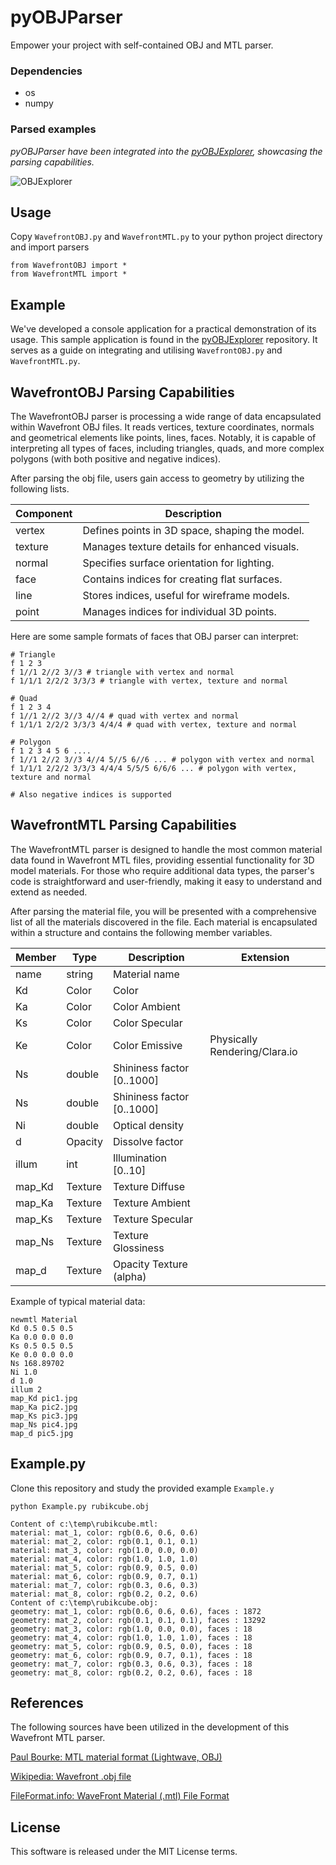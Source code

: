 # pyOBJParser

Empower your project with self-contained OBJ and MTL parser.

### Dependencies
- os
- numpy

### Parsed examples
*pyOBJParser have been integrated into the [pyOBJExplorer](https://github.com/StefanJohnsen/pyOBJExplorer), showcasing the parsing capabilities.*

![OBJExplorer](https://github.com/StefanJohnsen/pyOBJExplorer/blob/main/objFiles/explorer.png)

## Usage

Copy `WavefrontOBJ.py` and `WavefrontMTL.py` to your python project directory and import parsers 

```
from WavefrontOBJ import *
from WavefrontMTL import *
```

## Example
We've developed a console application for a practical demonstration of its usage. This sample application is found in the [pyOBJExplorer](https://github.com/StefanJohnsen/pyOBJExplorer) repository. It serves as a guide on integrating and utilising `WavefrontOBJ.py` and `WavefrontMTL.py`.

## WavefrontOBJ Parsing Capabilities

The WavefrontOBJ parser is processing a wide range of data encapsulated within Wavefront OBJ files. It reads vertices, texture coordinates, normals and geometrical elements like points, lines, faces. Notably, it is capable of interpreting all types of faces, including triangles, quads, and more complex polygons (with both positive and negative indices).

After parsing the obj file, users gain access to geometry by utilizing the following lists.
	
| Component | Description                                    |
|-----------|------------------------------------------------|
| vertex    | Defines points in 3D space, shaping the model. |
| texture   | Manages texture details for enhanced visuals.  |
| normal    | Specifies surface orientation for lighting.    |
| face      | Contains indices for creating flat surfaces.   |
| line      | Stores indices, useful for wireframe models.   |
| point     | Manages indices for individual 3D points.      |

Here are some sample formats of faces that OBJ parser can interpret:

```
# Triangle
f 1 2 3 
f 1//1 2//2 3//3 # triangle with vertex and normal
f 1/1/1 2/2/2 3/3/3 # triangle with vertex, texture and normal

# Quad
f 1 2 3 4
f 1//1 2//2 3//3 4//4 # quad with vertex and normal
f 1/1/1 2/2/2 3/3/3 4/4/4 # quad with vertex, texture and normal

# Polygon
f 1 2 3 4 5 6 ....
f 1//1 2//2 3//3 4//4 5//5 6//6 ... # polygon with vertex and normal
f 1/1/1 2/2/2 3/3/3 4/4/4 5/5/5 6/6/6 ... # polygon with vertex, texture and normal

# Also negative indices is supported
```

## WavefrontMTL Parsing Capabilities

The WavefrontMTL parser is designed to handle the most common material data found in Wavefront MTL files, providing essential functionality for 3D model materials. For those who require additional data types, the parser's code is straightforward and user-friendly, making it easy to understand and extend as needed.

After parsing the material file, you will be presented with a comprehensive list of all the materials discovered in the file. Each material is encapsulated within a structure and contains the following member variables.

| Member        | Type          | Description                  | Extension                              |
|---------------|---------------|------------------------------|----------------------------------------|
| name          | string        | Material name                |                                        |
| Kd            | Color         | Color                        |                                        |
| Ka            | Color         | Color Ambient                |                                        |
| Ks            | Color         | Color Specular               |                                        |
| Ke            | Color         | Color Emissive               | Physically Rendering/Clara.io          |
| Ns            | double        | Shininess factor [0..1000]   |                                        |
| Ns            | double        | Shininess factor [0..1000]   |                                        |
| Ni            | double        | Optical density              |                                        |
| d             | Opacity       | Dissolve factor              |                                        |
| illum         | int           | Illumination [0..10]         |                                        |
| map_Kd        | Texture       | Texture Diffuse              |                                        |
| map_Ka        | Texture       | Texture Ambient              |                                        |
| map_Ks        | Texture       | Texture Specular             |                                        |
| map_Ns        | Texture       | Texture Glossiness           |                                        |
| map_d         | Texture       | Opacity Texture (alpha)      |                                        |

Example of typical material data:

```
newmtl Material
Kd 0.5 0.5 0.5
Ka 0.0 0.0 0.0
Ks 0.5 0.5 0.5
Ke 0.0 0.0 0.0
Ns 168.89702
Ni 1.0
d 1.0
illum 2
map_Kd pic1.jpg
map_Ka pic2.jpg
map_Ks pic3.jpg
map_Ns pic4.jpg
map_d pic5.jpg
```

## Example.py
Clone this repository and study the provided example `Example.y`

```
python Example.py rubikcube.obj
```
```
Content of c:\temp\rubikcube.mtl:
material: mat_1, color: rgb(0.6, 0.6, 0.6)
material: mat_2, color: rgb(0.1, 0.1, 0.1)
material: mat_3, color: rgb(1.0, 0.0, 0.0)
material: mat_4, color: rgb(1.0, 1.0, 1.0)
material: mat_5, color: rgb(0.9, 0.5, 0.0)
material: mat_6, color: rgb(0.9, 0.7, 0.1)
material: mat_7, color: rgb(0.3, 0.6, 0.3)
material: mat_8, color: rgb(0.2, 0.2, 0.6)
Content of c:\temp\rubikcube.obj:
geometry: mat_1, color: rgb(0.6, 0.6, 0.6), faces : 1872
geometry: mat_2, color: rgb(0.1, 0.1, 0.1), faces : 13292
geometry: mat_3, color: rgb(1.0, 0.0, 0.0), faces : 18
geometry: mat_4, color: rgb(1.0, 1.0, 1.0), faces : 18
geometry: mat_5, color: rgb(0.9, 0.5, 0.0), faces : 18
geometry: mat_6, color: rgb(0.9, 0.7, 0.1), faces : 18
geometry: mat_7, color: rgb(0.3, 0.6, 0.3), faces : 18
geometry: mat_8, color: rgb(0.2, 0.2, 0.6), faces : 18

```

## References
The following sources have been utilized in the development of this Wavefront MTL parser.

[Paul Bourke: MTL material format (Lightwave, OBJ)](http://paulbourke.net/dataformats/mtl/)

[Wikipedia: Wavefront .obj file](https://en.wikipedia.org/wiki/Wavefront_.obj_file)

[FileFormat.info: WaveFront Material (.mtl) File Format](https://www.fileformat.info/format/material/)

## License
This software is released under the MIT License terms.
